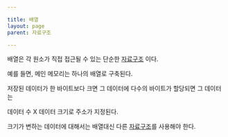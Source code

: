 ```yaml
---

title: 배열
layout: page
parent: 자료구조

---
```




배열은 각 원소가 직접 접근될 수 있는 단순한 [자료구조](자료구조.md) 이다.

예를 들면, 메인 메모리는 하나의 배열로 구축된다.

저장된 데이터가 한 바이트보다 크면 그 데이터에 다수의 바이트가 할당되면 그 데이터는

데이터 수 X 데이터 크기로 주소가 지정된다.

크기가 변하는 데이터에 대해서는 배열대신 다른 [자료구조](자료구조.md)를 사용해야 한다.